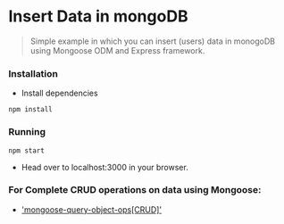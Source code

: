 # Insert Data in mongoDB

> Simple example in which you can insert (users) data in monogoDB using Mongoose ODM and Express framework.

### Installation
- Install dependencies
```
npm install
```

### Running
```
npm start
```
- Head over to localhost:3000 in your browser.


### For Complete CRUD operations on data using Mongoose:
-  ['mongoose-query-object-ops[CRUD]'](https://github.com/purveshmakode24/mongoose-query-object-ops)
